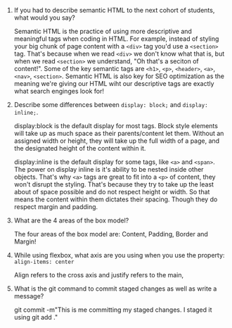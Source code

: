 1. If you had to describe semantic HTML to the next cohort of students, what would you say?
    
    Semantic HTML is the practice of using more descriptive and meaningful tags when coding in HTML. For example, instead of styling your big chunk of page content with a `<div>` tag you'd use a `<section>` tag. That's because when we read `<div>` we don't know what that is, but when we read `<section>` we understand, "Oh that's a seciton of content!". Some of the key semantic tags are  `<h1>`, `<p>`, `<header>`, `<a>`, `<nav>`, `<section>`. Semantic HTML is also key for SEO optimization as the meaning we're giving our HTML wiht our descriptive tags are exactly what search enginges look for! 

2. Describe some differences between ```display: block;``` and ```display: inline;```.
    
    display:block is the default display for most tags. Block style elements will take up as much space as their parents/content let them. Without an assigned width or height, they will take up the full width of a page, and the designated height of the content within it.
    
    display:inline is the default display for some tags, like `<a>` and `<span>`. The power on display inline is it's ability to be nested inside other objects. That's why `<a>` tags are great to fit into a `<p>` of content, they won't disrupt the styling. That's because they try to take up the least about of space possible and do not respect height or width. So that means the content within them dictates their spacing. Though they do respect margin and padding. 

3. What are the 4 areas of the box model?
    
    The four areas of the box model are: Content, Padding, Border and Margin!

4. While using flexbox, what axis are you using when you use the property: ```align-items: center```

    Align refers to the cross axis and justify refers to the main,

5. What is the git command to commit staged changes as well as write a message? 
    
    git commit -m"This is me committing my staged changes. I staged it using git add ."